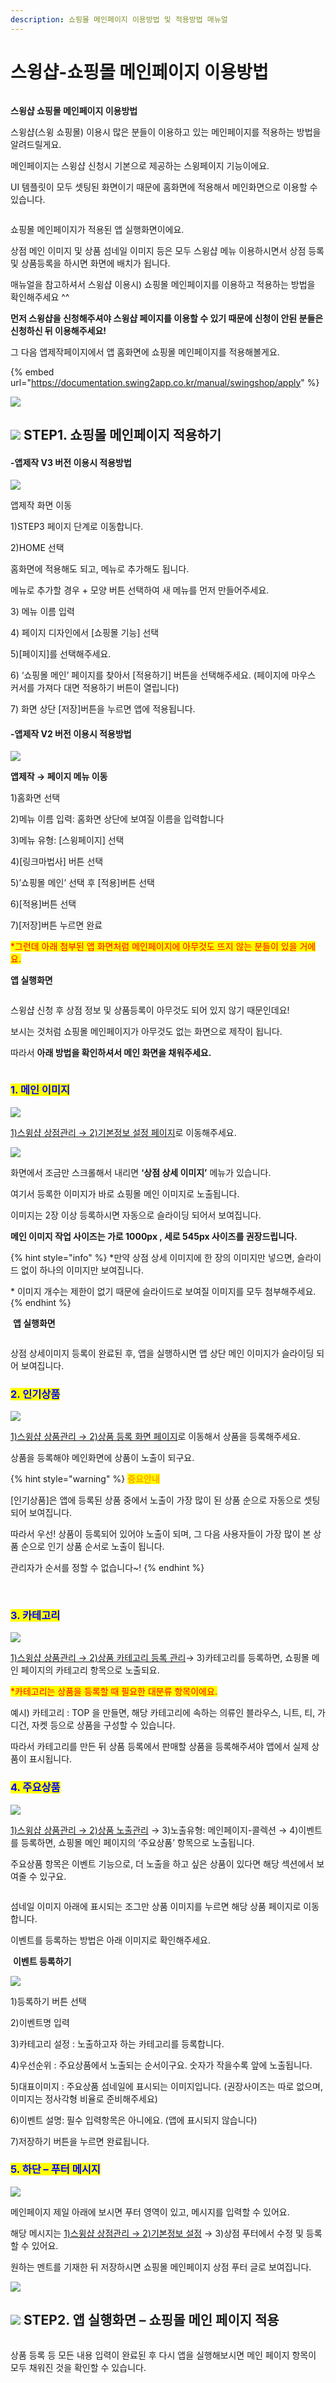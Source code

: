 ```yaml
---
description: 쇼핑몰 메인페이지 이용방법 및 적용방법 매뉴얼
---
```


# 스윙샵-쇼핑몰 메인페이지 이용방법

<figure><img src="../../.gitbook/assets/구분선 (5).PNG" alt=""><figcaption></figcaption></figure>

**스윙샵 쇼핑몰 메인페이지 이용방법**

스윙샵(스윙 쇼핑몰) 이용시 많은 분들이 이용하고 있는 메인페이지를 적용하는 방법을 알려드릴게요.

메인페이지는 스윙샵 신청시 기본으로 제공하는 스윙페이지 기능이에요.

UI 템플릿이 모두 셋팅된 화면이기 때문에 홈화면에 적용해서 메인화면으로 이용할 수 있습니다.

<div align="left">

<img src="https://wp.swing2app.co.kr/wp-content/uploads/2020/08/%EC%87%BC%ED%95%91%EB%AA%B0-%ED%99%88%ED%99%94%EB%A9%B42.png" alt="">

</div>

쇼핑몰 메인페이지가 적용된 앱 실행화면이에요.

상점 메인 이미지 및 상품 섬네일 이미지 등은 모두 스윙샵 메뉴 이용하시면서 상점 등록 및 상품등록을 하시면 화면에 배치가 됩니다.

매뉴얼을 참고하셔서 스윙샵 이용시) 쇼핑몰 메인페이지를 이용하고 적용하는 방법을 확인해주세요 ^^



**먼저 스윙샵을 신청해주셔야 스윙샵 페이지를 이용할 수 있기 때문에 신청이 안된 분들은 신청하신 뒤 이용해주세요!**

그 다음 앱제작페이지에서 앱 홈화면에 쇼핑몰 메인페이지를 적용해볼게요.

{% embed url="https://documentation.swing2app.co.kr/manual/swingshop/apply" %}

![](<../../.gitbook/assets/구분선 (1) (1).PNG>)

## ![](<../../.gitbook/assets/image (2) (1).png>) **STEP1. 쇼핑몰 메인페이지 적용하기**



#### **-앱제작 V3 버전 이용시 적용방법**

![](https://wp.swing2app.co.kr/wp-content/uploads/2022/07/%EC%87%BC%ED%95%91%EB%AA%B0-%EB%A9%94%EC%9D%B8.png)

앱제작 화면 이동

1\)STEP3 페이지 단계로 이동합니다.

2\)HOME 선택

홈화면에 적용해도 되고, 메뉴로 추가해도 됩니다.

메뉴로 추가할 경우 + 모양 버튼 선택하여 새 메뉴를 먼저 만들어주세요.&#x20;

3\) 메뉴 이름 입력

4\) 페이지 디자인에서 \[쇼핑몰 기능] 선택

5\)\[페이지]를 선택해주세요.&#x20;

6\) ‘쇼핑몰 메인’ 페이지를 찾아서 \[적용하기] 버튼을 선택해주세요. (페이지에 마우스 커서를 가져다 대면 적용하기 버튼이 열립니다)

7\) 화면 상단 \[저장]버튼을 누르면 앱에 적용됩니다.



#### **-앱제작 V2 버전 이용시 적용방법**

![](https://wp.swing2app.co.kr/wp-content/uploads/2019/04/%EC%8A%A4%EC%9C%99%EC%83%B5%EB%A9%94%EC%9D%B81.png)

**앱제작 → 페이지 메뉴 이동**

1\)홈화면 선택

2\)메뉴 이름 입력: 홈화면 상단에 보여질 이름을 입력합니다

3\)메뉴 유형: \[스윙페이지] 선택

4\)\[링크마법사] 버튼 선택

5\)’쇼핑몰 메인’ 선택 후 \[적용]버튼 선택

6\)\[적용]버튼 선택

7\)\[저장]버튼 누르면 완료





<mark style="color:red;">\*그런데 아래 첨부된 앱 화면처럼 메인페이지에 아무것도 뜨지 않는 분들이 있을 거에요.</mark>

**앱 실행화면**

<div align="left">

<img src="https://wp.swing2app.co.kr/wp-content/uploads/2020/08/%EC%8A%A4%EC%9C%99%EC%83%B5-%EB%A9%94%EC%9D%B81.png" alt="">

</div>

<div align="left">

<img src="https://wp.swing2app.co.kr/wp-content/uploads/2020/08/%EC%8A%A4%EC%9C%99%EC%83%B5-%EB%A9%94%EC%9D%B82.png" alt="">

</div>

스윙샵 신청 후 상점 정보 및 상품등록이 아무것도 되어 있지 않기 때문인데요!

보시는 것처럼 쇼핑몰 메인페이지가 아무것도 없는 화면으로 제작이 됩니다.

따라서 **아래 방법을 확인하셔서 메인 화면을 채워주세요.**

<div align="left">

<img src="../../.gitbook/assets/줄라인.PNG" alt="">

</div>

### &#x20;<mark style="color:blue;">**1. 메인 이미지**</mark>

![](https://wp.swing2app.co.kr/wp-content/uploads/2020/08/%EC%8A%A4%EC%9C%99%EC%83%B5-%EB%A9%94%EC%9D%B84.png)

[1)스윙샵 상점관리 → 2)기본정보 설정 페이지](http://www.swing2app.co.kr/view/store\_info\_basic\_setting)로 이동해주세요.&#x20;



![](https://wp.swing2app.co.kr/wp-content/uploads/2020/08/%EC%8A%A4%EC%9C%99%EC%83%B5-%EB%A9%94%EC%9D%B83.png)

화면에서 조금만 스크롤해서 내리면 **‘상점 상세 이미지’** 메뉴가 있습니다.

여기서 등록한 이미지가 바로 쇼핑몰 메인 이미지로 노출됩니다.

이미지는 2장 이상 등록하시면 자동으로 슬라이딩 되어서 보여집니다.

**메인 이미지 작업 사이즈는 가로 1000px , 세로 545px 사이즈를 권장드립니다.**

{% hint style="info" %}
\*만약 상점 상세 이미지에 한 장의 이미지만 넣으면, 슬라이드 없이 하나의 이미지만 보여집니다.

\* 이미지 개수는 제한이 없기 때문에 슬라이드로 보여질 이미지를 모두 첨부해주세요.
{% endhint %}



<img src="../../.gitbook/assets/image (9).png" alt="" data-size="line"> **앱 실행화면**

<div align="left">

<img src="https://wp.swing2app.co.kr/wp-content/uploads/2020/08/%EB%85%B9%ED%99%94_2020_08_19_16_31_07_548.gif" alt="">

</div>

상점 상세이미지 등록이 완료된 후, 앱을 실행하시면 앱 상단 메인 이미지가 슬라이딩 되어 보여집니다.



### &#x20;<mark style="color:blue;">**2. 인기상품**</mark>

![](https://wp.swing2app.co.kr/wp-content/uploads/2020/08/%EC%8A%A4%EC%9C%99%EC%83%B5-%EB%A9%94%EC%9D%B86.png)

[1)스윙샵 상품관리 → 2)상품 등록 화면 페이지](http://www.swing2app.co.kr/view/store\_product\_management)로 이동해서 상품을 등록해주세요.

상품을 등록해야 메인화면에 상품이 노출이 되구요.

{% hint style="warning" %}
<mark style="color:orange;">**중요안내**</mark>

\[인기상품]은 앱에 등록된 상품 중에서 노출이 가장 많이 된 상품 순으로 자동으로 셋팅되어 보여집니다.

따라서 우선! 상품이 등록되어 있어야 노출이 되며, 그 다음 사용자들이 가장 많이 본 상품 순으로 인기 상품 순서로 노출이 됩니다.

관리자가 순서를 정할 수 없습니다\~!
{% endhint %}

​

### &#x20;<mark style="color:blue;">**3. 카테고리**</mark>

![](https://wp.swing2app.co.kr/wp-content/uploads/2020/08/%EC%8A%A4%EC%9C%99%EC%83%B5-%EB%A9%94%EC%9D%B85.png)

[1)스윙샵 상품관리 → 2)상품 카테고리 등록 관리](http://www.swing2app.co.kr/view/store\_product\_category)→ 3)카테고리를 등록하면, 쇼핑몰 메인 페이지의 카테고리 항목으로 노출되요.

<mark style="color:red;">\*카테고리는 상품을 등록할 때 필요한 대분류 항목이에요.</mark>

예시) 카테고리 : TOP 을 만들면, 해당 카테고리에 속하는 의류인 블라우스, 니트, 티, 가디건, 자켓 등으로 상품을 구성할 수 있습니다.

따라서 카테고리를 만든 뒤 상품 등록에서 판매할 상품을 등록해주셔야 앱에서 실제 상품이 표시됩니다.



### &#x20;<mark style="color:blue;">**4. 주요상품**</mark>

![](https://wp.swing2app.co.kr/wp-content/uploads/2020/08/%EC%8A%A4%EC%9C%99%EC%83%B5-%EB%A9%94%EC%9D%B87.png)

[1)스윙샵 상품관리 → 2)상품 노출관리](http://www.swing2app.co.kr/view/store\_product\_expression) → 3)노출유형: 메인페이지-콜렉션 → 4)이벤트를 등록하면, 쇼핑몰 메인 페이지의 ‘주요상품’ 항목으로 노출됩니다.

주요상품 항목은 이벤트 기능으로, 더 노출을 하고 싶은 상품이 있다면 해당 섹션에서 보여줄 수 있구요.



<div align="left">

<img src="https://wp.swing2app.co.kr/wp-content/uploads/2020/08/%EB%85%B9%ED%99%94_2020_08_20_17_53_24_275.gif" alt="">

</div>

섬네일 이미지 아래에 표시되는 조그만 상품 이미지를 누르면 해당 상품 페이지로 이동합니다.

이벤트를 등록하는 방법은 아래 이미지로 확인해주세요.



<img src="../../.gitbook/assets/image (9).png" alt="" data-size="line"> **이벤트 등록하기**

![](https://wp.swing2app.co.kr/wp-content/uploads/2020/08/%EC%8A%A4%EC%9C%99%EC%83%B5-%EB%A9%94%EC%9D%B89.png)

1\)등록하기 버튼 선택

2\)이벤트명 입력

3\)카테고리 설정 : 노출하고자 하는 카테고리를 등록합니다.

4\)우선순위 : 주요상품에서 노출되는 순서이구요. 숫자가 작을수록 앞에 노출됩니다.

5\)대표이미지 : 주요상품 섬네일에 표시되는 이미지입니다. (권장사이즈는 따로 없으며, 이미지는 정사각형 비율로 준비해주세요)

6\)이벤트 설명: 필수 입력항목은 아니에요. (앱에 표시되지 않습니다)

7\)저장하기 버튼을 누르면 완료됩니다.



### &#x20;<mark style="color:blue;">**5. 하단 – 푸터 메시지**</mark>

![](https://wp.swing2app.co.kr/wp-content/uploads/2020/08/%EC%8A%A4%EC%9C%99%EC%83%B5-%EB%A9%94%EC%9D%B88.png)

메인페이지 제일 아래에 보시면 푸터 영역이 있고, 메시지를 입력할 수 있어요.

해당 메시지는 [1)스윙샵 상점관리 → 2)기본정보 설정](http://www.swing2app.co.kr/view/store\_info\_basic\_setting) → 3)상점 푸터에서 수정 및 등록할 수 있어요.

원하는 멘트를 기재한 뒤 저장하시면 쇼핑몰 메인페이지 상점 푸터 글로 보여집니다.

![](<../../.gitbook/assets/구분선 (1) (1).PNG>)

## ![](<../../.gitbook/assets/image (2) (1).png>) **STEP2. 앱 실행화면 – 쇼핑몰 메인 페이지 적용**

<div align="left">

<img src="https://wp.swing2app.co.kr/wp-content/uploads/2020/08/%EB%85%B9%ED%99%94_2020_08_20_17_54_01_331.gif" alt="">

</div>

상품 등록 등 모든 내용 입력이 완료된 후 다시 앱을 실행해보시면 메인 페이지 항목이 모두 채워진 것을 확인할 수 있습니다.

